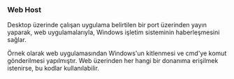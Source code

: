 <h3>Web Host</h3>
Desktop üzerinde çalışan uygulama belirtilen bir port üzerinden yayın yaparak, web uygulamalarıyla, Windows işletim sisteminin haberleşmesini sağlar.

Örnek olarak web uygulamasından Windows'un kitlenmesi ve cmd'ye komut gönderilmesi yapılmıştır.
Web üzerinden her hangi bir donanıma erişilmek istenirse, bu kodlar kullanılabilir. 
